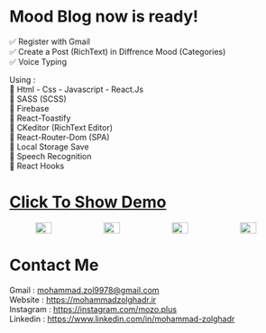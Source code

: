 # Mood Blog now is ready!

✅ Register with Gmail <br/>
✅ Create a Post (RichText) in Diffrence Mood (Categories)<br/>
✅ Voice Typing<br/>

Using :<br/>
🔴 Html - Css - Javascript - React.Js <br/>
🔴 SASS (SCSS) <br/>
🔴 Firebase <br/>
🔴 React-Toastify <br/>
🔴 CKeditor (RichText Editor) <br/>
🔴 React-Router-Dom (SPA) <br/>
🔴 Local Storage Save <br/>
🔴 Speech Recognition <br/>
🔴 React Hooks

# <a href="https://mohammad-mozo-blog.netlify.app" target="_blank"> Click To Show Demo</a>

<div style="display:flex" align="center">
<img src="https://user-images.githubusercontent.com/48680310/201468039-68f18a5a-1f44-4747-a41e-6a0a0d2e5d7c.png" style="width:24%"/>
<img src="https://user-images.githubusercontent.com/48680310/201468042-2e5d9ae2-0791-4a51-8669-04d366a6aa42.png" style="width:24%"/>
<img src="https://user-images.githubusercontent.com/48680310/201468043-f0d9dfba-e750-4a23-aeb0-ffe259524386.png" style="width:24%"/>
<img src="https://user-images.githubusercontent.com/48680310/201468044-355c2442-1a8f-4ed2-9b93-76e09a18448b.png" style="width:24%"/>
</div>


# Contact Me
 
Gmail : mohammad.zol9978@gmail.com <br/>
Website : https://mohammadzolghadr.ir <br/>
Instagram : https://instagram.com/mozo.plus <br/>
Linkedin : https://www.linkedin.com/in/mohammad-zolghadr <br/>
